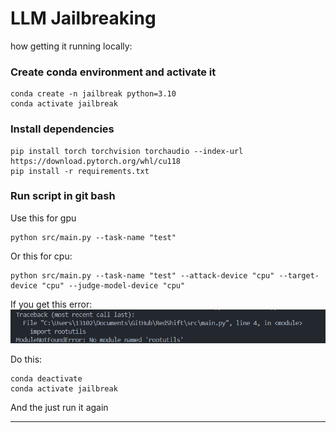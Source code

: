 # LLM Jailbreaking

how getting it running locally:
### Create conda environment and activate it

```
conda create -n jailbreak python=3.10  
conda activate jailbreak
```

### Install dependencies
```
pip install torch torchvision torchaudio --index-url https://download.pytorch.org/whl/cu118
pip install -r requirements.txt
```


### Run script in git bash

Use this for gpu
```
python src/main.py --task-name "test"
```

Or this for cpu:
```
python src/main.py --task-name "test" --attack-device "cpu" --target-device "cpu" --judge-model-device "cpu"
```


If you get this error:
![alt text](image.png)

Do this:
```
conda deactivate
conda activate jailbreak
```
And the just run it again  

------------------------

